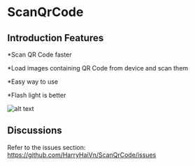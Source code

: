 ScanQrCode
=========================
Introduction Features
-----------------
 *Scan QR Code faster
 
 *Load images containing QR Code from device and scan them
 
 *Easy way to use
 
 *Flash light is better

![alt text](https://github.com/HarryHaiVn/ScanQrCode/tree/master/device-2018-06-22-000317.gif)

Discussions
-----------------
Refer to the issues section: https://github.com/HarryHaiVn/ScanQrCode/issues